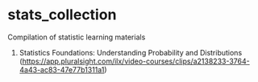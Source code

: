 # stats_collection
Compilation of statistic learning materials

1. Statistics Foundations: Understanding Probability and Distributions (https://app.pluralsight.com/ilx/video-courses/clips/a2138233-3764-4a43-ac83-47e77b1311a1)
